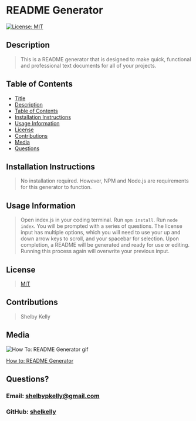 
# README Generator
[![License: MIT](https://img.shields.io/badge/License-MIT-yellow.svg)](https://opensource.org/licenses/MIT)

## Description
>This is a README generator that is designed to make quick, functional and professional text documents for all of your projects.

## Table of Contents
- [Title](https://github.com/shelkelly/READMEcreation#title)
- [Description](https://github.com/shelkelly/READMEcreation#description)
- [Table of Contents](https://github.com/shelkelly/READMEcreation#table-of-contents)
- [Installation Instructions](https://github.com/shelkelly/READMEcreation#installation-instructions)
- [Usage Information](https://github.com/shelkelly/READMEcreation#usage-information)
- [License](https://github.com/shelkelly/READMEcreation#license)
- [Contributions](https://github.com/shelkelly/READMEcreation#contributions)
- [Media](https://github.com/shelkelly/READMEcreation#media)
- [Questions](https://github.com/shelkelly/READMEcreation#questions)

## Installation Instructions
>No installation required. However, NPM and Node.js are requirements for this generator to function.

## Usage Information
>Open index.js in your coding terminal. Run `npm install`. Run `node index`. You will be prompted with a series of questions. The license input has multiple options, which you will need to use your up and down arrow keys to scroll, and your spacebar for selection. Upon completion, a README will be generated and ready for use or editing. Running this process again will overwrite your previous input.

## License
>[MIT](https://opensource.org/licenses/MIT)

## Contributions
>Shelby Kelly

## Media
![How To: README Generator gif](https://github.com/shelkelly/READMEcreation/blob/master/howtoreadmegif.gif?raw=true)

[How to: README Generator](https://drive.google.com/file/d/1Z2PW_B5lVH5G5hFk_O34sWxonW9TidJD/view)

## Questions?
### Email: shelbypkelly@gmail.com
### GitHub: [shelkelly](github.com/shelkelly)
